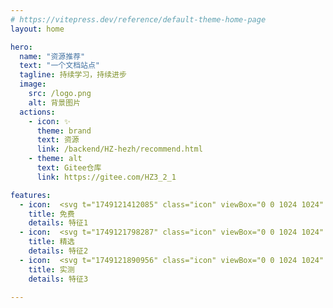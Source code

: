 ```yaml
---
# https://vitepress.dev/reference/default-theme-home-page
layout: home

hero:
  name: "资源推荐"
  text: "一个文档站点"
  tagline: 持续学习，持续进步
  image:
    src: /logo.png
    alt: 背景图片
  actions:
    - icon: ✨
      theme: brand
      text: 资源
      link: /backend/HZ-hezh/recommend.html
    - theme: alt
      text: Gitee仓库
      link: https://gitee.com/HZ3_2_1

features:
  - icon:  <svg t="1749121412085" class="icon" viewBox="0 0 1024 1024" version="1.1" xmlns="http://www.w3.org/2000/svg" p-id="13251" width="32" height="32"><path d="M513.823 404.366l-0.022 0.023h0.033l-0.01-0.023z" fill="#32C7D0" p-id="13252"></path><path d="M513.044 859.522l226.003-230.316H624.205l-111.16 230.316z" fill="#BFEEF1" p-id="13253"></path><path d="M402.278 293.352l-114.48-113.825h-0.147L67.993 404.367h225.382l108.903-111.015z m331.373 111.014h226.003l-226.07-224.772L623.81 291.952l109.84 112.414z m226.025 0.023l-6.48 6.615 6.491-6.604-0.01-0.01zM67.97 404.4l11.21 11.459-11.199-11.47-0.01 0.011z" fill="#32C7D0" p-id="13254"></path><path d="M733.65 179.527h-0.146l0.08 0.067 0.067-0.067z m-219.68 0H287.798l114.48 113.825L513.97 179.527zM733.583 179.594l-0.079-0.067H513.97l109.84 112.425 109.773-112.358z" fill="#95E4E8" p-id="13255"></path><path d="M513.97 404.366L402.278 293.352 293.375 404.366H513.97z m0 0h219.68L623.81 291.952 513.97 404.366z" fill="#7FDEE3" p-id="13256"></path><path d="M513.97 404.366l109.84-112.414-109.84-112.425-111.692 113.825L513.97 404.366z" fill="#B4ECEF" p-id="13257"></path><path d="M287.708 629.015H401.78l-36.892-76.449-77.181 76.449z m374.033-77.589l-37.536 77.78h114.842l-77.306-77.78z" fill="#AAE9ED" p-id="13258"></path><path d="M67.97 404.366l0.011 0.023 0.012-0.023h-0.023z m445.83 0.023l0.023-0.023H293.375l219.67 0.023h0.756z" fill="#95E4E8" p-id="13259"></path><path d="M401.781 629.015H287.708l0.237 0.248 224.998 230.055L401.78 629.015z" fill="#BFEEF1" p-id="13260"></path><path d="M364.89 552.566l-71.515-148.2H67.993l-0.012 0.023 11.199 11.47 208.64 213.336 77.07-76.629z" fill="#BFEEF1" p-id="13261"></path><path d="M287.798 629.206h0.022v-0.01l-0.022 0.01z m671.89-224.84h-0.034l0.022 0.023 0.011-0.023z" fill="#95E4E8" p-id="13262"></path><path d="M959.654 404.366H733.65L661.763 551.37l77.284 77.836 214.15-218.202 6.48-6.615-0.023-0.023z" fill="#BFEEF1" p-id="13263"></path><path d="M513.834 404.39h0.113l0.023-0.024h-0.147l0.011 0.023z m0.147 0l218.722-0.024H513.97l0.011 0.023z" fill="#95E4E8" p-id="13264"></path><path d="M513.981 404.39l-0.011-0.024-0.023 0.023h0.034z" fill="#95E4E8" p-id="13265"></path><path d="M513.8 404.39l-0.756 0.755v0.147l0.858-0.858-0.068-0.045h-0.033z" fill="#B4ECEF" p-id="13266"></path><path d="M513.044 404.39v0.755l0.757-0.756h-0.757z m0.858 0.044l0.045-0.045h-0.113l0.068 0.045z" fill="#B4ECEF" p-id="13267"></path><path d="M661.74 551.426l71.91-147.06-219.816 0.023 147.907 147.037z" fill="#99E5E9" p-id="13268"></path><path d="M513.947 404.39l-0.045 0.044 147.839 146.992 0.022-0.056-147.782-146.98h-0.034z" fill="#B4ECEF" p-id="13269"></path><path d="M512.943 629.206l-111.162-0.191 111.162 230.507 111.15-230.316h-111.15z" fill="#99E5E9" p-id="13270"></path><path d="M464.92 453.123l48.124-47.83v-0.148l-48.124 47.978z" fill="#B4ECEF" p-id="13271"></path><path d="M513.834 404.39l-0.846 0.857-48.068 47.876-100.03 99.443 36.891 76.449 111.263 1.41 111.161-1.219 37.536-77.78L513.834 404.39z" fill="#8AE0E6" p-id="13272"></path><path d="M513.834 404.39h-3.104l-219.67-0.024 73.931 148.392 98.879-98.585 49.964-49.784z" fill="#99E5E9" p-id="13273"></path><path d="M347.245 331.553s-4.132 58.612-88.053 80.501c83.865 21.89 88.053 80.512 88.053 80.512 11.74-75.217 87.985-80.523 87.985-80.523s-76.245-5.272-87.985-80.49z m279.23 172.121s-1.378 19.541-29.351 26.834c27.94 7.293 29.35 26.834 29.35 26.834 3.906-25.073 29.352-26.834 29.352-26.834s-25.446-1.761-29.351-26.834z" fill="#FFFFFF" p-id="13274"></path></svg>
    title: 免费
    details: 特征1
  - icon:  <svg t="1749121798287" class="icon" viewBox="0 0 1024 1024" version="1.1" xmlns="http://www.w3.org/2000/svg" p-id="15259" width="32" height="32"><path d="M102.624 518.496a410.016 410.016 0 1 0 820 0c0-226.464-183.552-410.016-409.984-410.016-226.464 0-410.016 183.552-410.016 410.016z" fill="#FFF1B6" p-id="15260"></path><path d="M511.68 991.168c-264.384 0-479.552-215.168-479.552-479.52S247.296 32.128 511.68 32.128 991.168 247.296 991.168 511.68 776 991.168 511.648 991.168z m0-858.08C302.72 133.28 133.248 302.72 133.056 511.648c0.192 208.896 169.472 378.368 378.56 378.56 209.12-0.192 378.368-169.664 378.56-378.56-0.192-208.896-169.664-378.368-378.56-378.56z" fill="#F9D84E" p-id="15261"></path><path d="M511.04 283.616l72.64 145.824 161.28 22.848-116.352 114.016 28.288 160.896-144.48-75.36-144.064 76.32 26.944-160.672-117.152-113.6 161.28-24.032z" fill="#F7BC39" p-id="15262"></path></svg>
    title: 精选
    details: 特征2
  - icon:  <svg t="1749121890956" class="icon" viewBox="0 0 1024 1024" version="1.1" xmlns="http://www.w3.org/2000/svg" p-id="21046" width="32" height="32"><path d="M926 215.173333l-384-170.666666a21.333333 21.333333 0 0 0-17.333333 0l-384 170.666666A21.333333 21.333333 0 0 0 128 234.666667v217.813333c0 219.866667 129.373333 419.02 329.6 507.333333 32.793333 14.466667 57.566667 21.5 75.733333 21.5s42.94-7.033333 75.733334-21.5c200.226667-88.333333 329.6-287.486667 329.6-507.333333V234.666667a21.333333 21.333333 0 0 0-12.666667-19.493334z m-206.913333 205.246667l-213.333334 213.333333a21.333333 21.333333 0 0 1-30.173333 0l-128-128a21.333333 21.333333 0 0 1 30.173333-30.173333L490.666667 588.5l198.246666-198.253333a21.333333 21.333333 0 1 1 30.173334 30.173333z" fill="#1afa29" p-id="21047"></path></svg>
    title: 实测
    details: 特征3

---
```


<script setup>
import { VPTeamMembers,VPTeamPageTitle,VPTeamPage} from 'vitepress/theme'

const members = [
  {
    avatar: 'https://avatars.githubusercontent.com/u/191690156?s=400&u=e15d53c4f11a5a5004e9f235c9e7e417e932b010&v=4',
    name: 'HZ-hezh',
    title: '作者',
    links: [
      { icon: 'github', link: 'https://github.com/HZ-hezh' }
    ]
  },
  {
    avatar: 'https://avatars.githubusercontent.com/u/188431550?v=4',
    name: 'liganlin',
    title: '资源分享',
    links: [
      { icon: 'github', link: 'https://github.com/liganlin' }
    ]
  },
  {
    avatar: 'https://avatars.githubusercontent.com/u/179852060?v=4',
    name: 'AfterECH0',
    title: '资源分享',
    links: [
      { icon: 'github', link: 'https://github.com/After-M' }
    ]
  },
  {
   
  }
]
</script>



<VPTeamPage>

  <VPTeamPageTitle>
    <template #title>
      贡献成员
    </template>
  </VPTeamPageTitle>
  <VPTeamMembers size="small" :members="members" />

</VPTeamPage>

